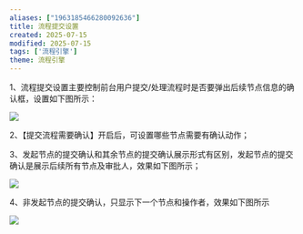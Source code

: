 ```yaml
---
aliases: ["1963185466280092636"]
title: 流程提交设置
created: 2025-07-15
modified: 2025-07-15
tags: ['流程引擎']
theme: 流程引擎
---
```


1、流程提交设置主要控制前台用户提交/处理流程时是否要弹出后续节点信息的确认框，设置如下图所示：

![](https://myhelpdoc.oss-cn-heyuan.aliyuncs.com/mdimages/a3c743ceccbf8410c4fb7dd1e984a745.jpg)

2、【提交流程需要确认】开启后，可设置哪些节点需要有确认动作；

3、发起节点的提交确认和其余节点的提交确认展示形式有区别，发起节点的提交确认是展示后续所有节点及审批人，效果如下图所示；

![](https://myhelpdoc.oss-cn-heyuan.aliyuncs.com/mdimages/73139fa518a5ff125c2be8953d7d2fe0.jpg)

4、非发起节点的提交确认，只显示下一个节点和操作者，效果如下图所示

![](https://myhelpdoc.oss-cn-heyuan.aliyuncs.com/mdimages/afd0fc5eef711549a3c3f8adbab829ae.jpg)

